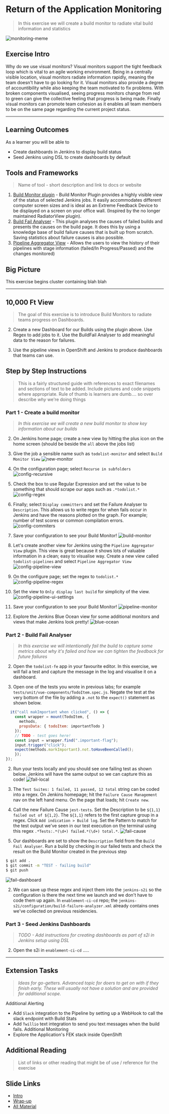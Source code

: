 # Return of the Application Monitoring

> In this exercise we will create a build monitor to radiate vital build information and statistics

![monitoring-meme](../images/exercise6/monitoring-meme.jpg)

## Exercise Intro
Why do we use visual monitors? Visual monitors support the tight feedback loop which is vital to an agile working environment. Being in a centrally visible location, visual monitors radiate information rapidly, meaning the team doesn't have to go looking for it. Visual monitors also provide a degree of accountibility while also keeping the team motivated to fix problems. With broken components visualised, seeing progress monitors change from red to green can give the collective feeling that progress is being made. Finally visual monitors can promote team cohesion as it enables all team members to be on the same page regarding the current project status. 
____
## Learning Outcomes
As a learner you will be able to
- Create dashboards in Jenkins to display build status
- Seed Jenkins using DSL to create dashboards by default

## Tools and Frameworks
> Name of tool - short description and link to docs or website

1. [Build Monitor plugin](https://wiki.jenkins.io/display/JENKINS/Build+Monitor+Plugin) - Build Monitor Plugin provides a highly visible view of the status of selected Jenkins jobs. It easily accommodates different computer screen sizes and is ideal as an Extreme Feedback Device to be displayed on a screen on your office wall. (Inspired by the no longer maintained RadiatorView plugin).
1. [Build Fail Analyser](https://wiki.jenkins.io/display/JENKINS/Build+Failure+Analyzer) - This plugin analyses the causes of failed builds and presents the causes on the build page. It does this by using a knowledge base of build failure causes that is built up from scratch. Saving statistics about failure causes is also possible.
1. [Pipeline Aggregator View](https://wiki.jenkins.io/display/JENKINS/Pipeline+Aggregator+View) - Allows the users to view the history of their pipelines with stage information (failed/In Progress/Passed) and the changes monitored)

## Big Picture
This exercise begins cluster containing blah blah

_____

## 10,000 Ft View
> The goal of this exercise is to introduce Build Monitors to radiate teams progress on Dashboards.

2. Create a new Dashboard for our Builds using the plugin above. Use Regex to add jobs to it. Use the BuildFail Analyser to add meaningful data to the reason for failures.

2. Use the pipeline views in OpenShift and Jenkins to produce dashboards that teams can use. 

## Step by Step Instructions
> This is a fairly structured guide with references to exact filenames and sections of text to be added. Include pictures and code snippets where appropriate. Rule of thumb is learners are dumb.... so over describe _why_ we're doing things

### Part 1 - Create a build monitor
> _In this exercise we will create a new build monitor to show key information about our builds_

2. On Jenkins home page; create a new view by hitting the plus icon on the home screen (should be beside the `all` above the jobs list)

2. Give the job a sensible name such as `todolist-monitor` and select `Build Monitor View` 
![new-monitor](../images/exercise6/new-monitor.png)

2. On the configuration page; select `Recurse in subfolders`
![config-recursive](../images/exercise6/config-recursive.png)

2. Check the box to use Regular Expression and set the value to be something that should scrape our apps such as `.*todolist.*` 
![config-regex](../images/exercise6/config-regex.png)

2. Finally; select `Display committers` and set the Failure Analyser to `Description`. This allows us to write regex for when fails occur in Jenkins and have the reasons plotted on the graph. For example; number of test scores or common compilation errors. 
![config-commiters](../images/exercise6/config-commiters.png)

2. Save your configuration to see your Build Monitor! 
![build-monitor](../images/exercise6/build-monitor.png)

2. Let's create another view for Jenkins using the `Pipeline Aggregator View` plugin. This view is great because it shows lots of valuable information in a clean; easy to visualise way. Create a new view called `todolist-pipelines` and select `Pipeline Aggregator View`
![config-pipeline-view](../images/exercise6/config-pipeline-view.png)

2. On the configure page; set the regex to `todolist.*`
![config-pipeline-regex](../images/exercise6/config-pipeline-regex.png)

2. Set the view to `Only display last build` for simplicity of the view.
![config-pipeline-ui-settings](../images/exercise6/config-pipeline-ui-settings.png)

2. Save your configuration to see your Build Monitor! 
![pipeline-monitor](../images/exercise6/pipeline-monitor.png)

2. Explore the Jenkins Blue Ocean view for some additional monitors and views that make Jenkins look pretty!
![blue-ocean](../images/exercise6/blue-ocean.png)

### Part 2 - Build Fail Analyser
> _In this exercise we will intentionally fail the build to capture some metrics about why it's failed and how we can tighten the feedback for future failures_

2. Open the `todolist-fe` app in your favourite editor. In this exercise, we will fail a test and capture the message in the log and visualise it on a dashboard.

2. Open one of the tests you wrote in previous labs; for example `tests/unit/vue-components/TodoItem.spec.js`. Negate the test at the very bottom of the file by adding a `.not` to the `expect()` statement as shown below.
```javascript
  it("call makImportant when clicked", () => {
    const wrapper = mount(TodoItem, {
      methods,
      propsData: { todoItem: importantTodo }
    });
    // TODO - test goes here!
    const input = wrapper.find(".important-flag");
    input.trigger("click");
    expect(methods.markImportant).not.toHaveBeenCalled();
    });
});
```

2. Run your tests locally and you should see one failing test as shown below. Jenkins will have the same output so we can capture this as code!
![fail-local](../images/exercise6/fail-local.png)

2. The `Test Suites: 1 failed, 11 passed, 12 total` string can be coded into a regex. On Jenkins homepage; hit the `Failure Cause Management` nav on the left hand menu. On the page that loads; hit `Create new`.

2. Call the new Failure Cause `jest-tests`. Set the Description to be `${1,1} failed out of ${1,2}`. The `${1,1}` refers to the first capture group in a regex. Click `Add indication > Build log`. Set the Pattern to match for the test output we've seen in our test execution on the terminal using this regex `.*Tests:.*(\d+) failed.*(\d+) total.*`. 
![fail-cause](../images/exercise6/fail-cause.png)

2. Our dashboards are set to show the `Description` field from the `Build Fail Analyser`. Run a build by checking in our failed tests and check the result on the Build Monitor created in the previous step
```bash
$ git add .
$ git commit -m "TEST - failing build"
$ git push
```
![fail-dashboard](../images/exercise6/fail-dashboard.png)

2. We can save up these regex and inject them into the `jenkins-s2i` so the configuration is there the next time we launch and we don't have to code them up again. In `enablement-ci-cd` repo; the `jenkins-s2i/configuration/build-failure-analyzer.xml` already contains ones we've collected on previous residencies.

### Part 3 - Seed Jenkins Dashboards
> _TODO - Add instructions for creating dashboards as part of s2i in Jenkins setup using DSL_

2. Open the s2i in `enablement-ci-cd` .....

_____

## Extension Tasks
> _Ideas for go-getters. Advanced topic for doers to get on with if they finish early. These will usually not have a solution and are provided for additional scope._

Additional Alerting
 - Add `Slack` integration to the Pipeline by setting up a WebHook to call the slack endpoint with Build Stats
 - Add `Twillio` text integration to send you text messages when the build fails.
Additional Monitoring
 - Explore the Application's FEK stack inside OpenShift

## Additional Reading
> List of links or other reading that might be of use / reference for the exercise

## Slide Links

- [Intro](https://docs.google.com/presentation/d/1nfv1f04HkvN6ruOZ5JRMnHsSfDClyMNOhXxcC7WsSr4/)
- [Wrap-up](https://docs.google.com/presentation/d/1-HI9Wd5WWlzaMWmFpBEclqdyt9pFumaVbfOUrkfYKY0/)
- [All Material](https://drive.google.com/drive/folders/1Lx0OotWjisugCY11Ef0dF7EZXMIPoXOO)